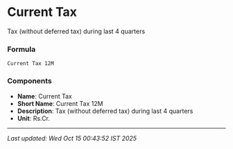 # Current Tax
Tax (without deferred tax) during last 4 quarters

### Formula
```text
Current Tax 12M
```


### Components
- **Name**: Current Tax
- **Short Name**: Current Tax 12M
- **Description**: Tax (without deferred tax) during last 4 quarters
- **Unit**: Rs.Cr.

---
*Last updated: Wed Oct 15 00:43:52 IST 2025*
